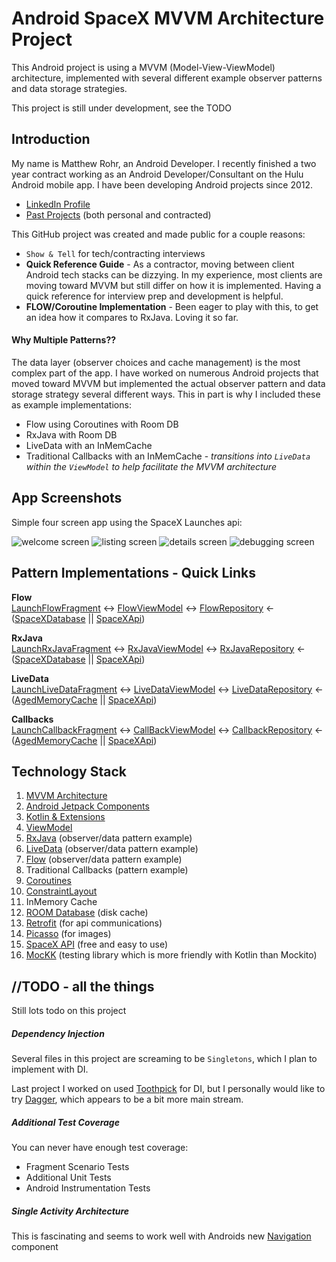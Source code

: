 Android SpaceX MVVM Architecture Project
========================================

This Android project is using a MVVM (Model-View-ViewModel)
architecture, implemented with several different example observer patterns and data storage strategies.

This project is still under development, see the TODO


Introduction
------------

My name is Matthew Rohr, an Android Developer. I recently finished a two
year contract working as an Android Developer/Consultant on the Hulu
Android mobile app. I have been developing Android projects since 2012.
* [LinkedIn Profile](https://www.linkedin.com/in/matthew-r-rohr/)
* [Past Projects](https://www.firstcenturythinking.com/projects/mobile-app-projects)
(both personal and contracted)

This GitHub project was created and made public for a couple reasons:
* `Show & Tell` for tech/contracting interviews
* **Quick Reference Guide** - As a contractor, moving between client Android tech stacks can be dizzying. In my experience, most
  clients are moving toward MVVM but still differ on how it is implemented.  Having a quick reference for interview prep and development is helpful.
* **FLOW/Coroutine Implementation** - Been eager to play with this, to get an idea how it compares to RxJava.  Loving it so far.

#### Why Multiple Patterns??
The data layer (observer choices and cache management) is the most complex part of the app. I
have worked on numerous Android projects that moved toward MVVM but
implemented the actual observer pattern and data storage strategy several different ways.  This
in part is why I included these as example implementations:
* Flow using Coroutines with Room DB
* RxJava with Room DB
* LiveData with an InMemCache
* Traditional Callbacks with an InMemCache - *transitions into `LiveData` within the `ViewModel` to help facilitate the MVVM architecture*


App Screenshots
---------------
Simple four screen app using the SpaceX Launches api:

![welcome screen](screenshots/data_tier_selection.png "Select a data tier")
![listing screen](screenshots/launch_list.png "SpaceX launches")
![details screen](screenshots/launch_details.png "Launch details")
![debugging screen](screenshots/debugging.png "Manual data debugging")


Pattern Implementations - Quick Links
-------------------------------------

**Flow**  
[LaunchFlowFragment](app/src/main/java/com/fct/mvvm/views/LaunchFlowFragment.kt) <->
[FlowViewModel](app/src/main/java/com/fct/mvvm/viewmodels/FlowViewModel.kt) <->
[FlowRepository](app/src/main/java/com/fct/mvvm/data/repository/FlowRepository.kt) <-
([SpaceXDatabase](app/src/main/java/com/fct/mvvm/data/database/SpaceXDatabase.kt) ||
[SpaceXApi](app/src/main/java/com/fct/mvvm/api/SpaceXApi.kt))

**RxJava**  
[LaunchRxJavaFragment](app/src/main/java/com/fct/mvvm/views/LaunchRxJavaFragment.kt) <->
[RxJavaViewModel](app/src/main/java/com/fct/mvvm/viewmodels/RxJavaViewModel.kt) <->
[RxJavaRepository](app/src/main/java/com/fct/mvvm/data/repository/RxJavaRepository.kt) <-
([SpaceXDatabase](app/src/main/java/com/fct/mvvm/data/database/SpaceXDatabase.kt) ||
[SpaceXApi](app/src/main/java/com/fct/mvvm/api/SpaceXApi.kt))

**LiveData**  
[LaunchLiveDataFragment](app/src/main/java/com/fct/mvvm/views/LaunchLiveDataFragment.kt) <->
[LiveDataViewModel](app/src/main/java/com/fct/mvvm/viewmodels/LiveDataViewModel.kt) <->
[LiveDataRepository](app/src/main/java/com/fct/mvvm/data/repository/LiveDataRepository.kt) <-
([AgedMemoryCache](app/src/main/java/com/fct/mvvm/data/repository/AgedMemoryCache.kt) ||
[SpaceXApi](app/src/main/java/com/fct/mvvm/api/SpaceXApi.kt))

**Callbacks**  
[LaunchCallbackFragment](app/src/main/java/com/fct/mvvm/views/LaunchCallbackFragment.kt) <->
[CallBackViewModel](app/src/main/java/com/fct/mvvm/viewmodels/CallBackViewModel.kt) <->
[CallbackRepository](app/src/main/java/com/fct/mvvm/data/repository/CallbackRepository.kt) <-
([AgedMemoryCache](app/src/main/java/com/fct/mvvm/data/repository/AgedMemoryCache.kt) ||
[SpaceXApi](app/src/main/java/com/fct/mvvm/api/SpaceXApi.kt))  


Technology Stack
----------------
1. [MVVM Architecture](https://developer.android.com/jetpack/guide)
2. [Android Jetpack Components](https://developer.android.com/jetpack)
3. [Kotlin & Extensions](https://developer.android.com/kotlin)
4. [ViewModel](https://developer.android.com/topic/libraries/architecture/viewmodel)
5. [RxJava](https://github.com/ReactiveX/RxJava) (observer/data pattern example)
6. [LiveData](https://developer.android.com/topic/libraries/architecture/livedata) (observer/data pattern example)
7. [Flow](https://developer.android.com/reference/java/util/concurrent/Flow?hl=en) (observer/data pattern example)
8. Traditional Callbacks (pattern example)
9. [Coroutines](https://kotlinlang.org/docs/reference/coroutines-overview.html)
10. [ConstraintLayout](https://developer.android.com/training/constraint-layout)
11. InMemory Cache
12. [ROOM Database](https://developer.android.com/topic/libraries/architecture/room) (disk cache)
13. [Retrofit](https://square.github.io/retrofit/) (for api communications)
14. [Picasso](https://square.github.io/picasso/) (for images)
15. [SpaceX API](https://docs.spacexdata.com/) (free and easy to use)
16. [MocKK](https://mockk.io/) (testing library which is more friendly with Kotlin than Mockito)

//TODO - all the things
-----------------------

Still lots todo on this project

##### Dependency Injection
Several files in this project are screaming to be `Singletons`, which I plan to implement with DI.

Last project I worked on used
[Toothpick](https://github.com/stephanenicolas/toothpick/) for DI, but I
personally would like to try
[Dagger](https://developer.android.com/training/dependency-injection/dagger-android),
which appears to be a bit more main stream.

##### Additional Test Coverage
You can never have enough test coverage:
* Fragment Scenario Tests
* Additional Unit Tests
* Android Instrumentation Tests

##### Single Activity Architecture
This is fascinating and seems to work well with Androids new [Navigation](https://developer.android.com/guide/navigation) component
